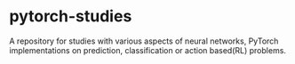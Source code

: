 # pytorch-studies
A repository for studies with various aspects of neural networks, PyTorch implementations on prediction, classification or action based(RL) problems.
